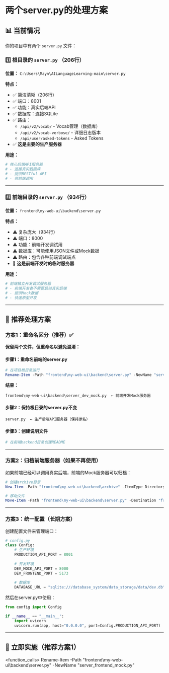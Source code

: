 # 两个server.py的处理方案

## 📊 当前情况

你的项目中有两个 `server.py` 文件：

### 1️⃣ 根目录的 `server.py` （206行）

**位置：** `C:\Users\Mayn\AILanguageLearning-main\server.py`

**特点：**
- ✅ 简洁清晰（206行）
- ✅ 端口：8001
- ✅ 功能：真实后端API
- ✅ 数据库：连接SQLite
- ✅ 路由：
  - `/api/v2/vocab/` - Vocab管理（数据库）
  - `/api/v2/vocab-verbose/` - 详细日志版本
  - `/api/user/asked-tokens` - Asked Tokens
- ✅ **这是主要的生产服务器**

**用途：**
```python
# 核心后端API服务器
# - 连接真实数据库
# - 提供RESTful API
# - 供前端调用
```

---

### 2️⃣ 前端目录的 `server.py` （934行）

**位置：** `frontend\my-web-ui\backend\server.py`

**特点：**
- ⚠️ 复杂庞大（934行）
- ⚠️ 端口：8000
- ⚠️ 功能：前端开发调试用
- ⚠️ 数据库：可能使用JSON文件或Mock数据
- ⚠️ 路由：包含各种前端调试端点
- 🔴 **这是前端开发时的临时服务器**

**用途：**
```python
# 前端独立开发调试服务器
# - 前端开发者不需要启动真实后端
# - 提供Mock数据
# - 快速原型开发
```

---

## 🎯 推荐处理方案

### 方案1：重命名区分（推荐）✅

**保留两个文件，但重命名以避免混淆：**

#### 步骤1：重命名前端的server.py

```powershell
# 在项目根目录运行
Rename-Item -Path "frontend\my-web-ui\backend\server.py" -NewName "server_dev_mock.py"
```

**结果：**
```
frontend\my-web-ui\backend\server_dev_mock.py  ← 前端开发Mock服务器
```

#### 步骤2：保持根目录的server.py不变

```
server.py  ← 生产后端API服务器（保持原名）
```

#### 步骤3：创建说明文件

```powershell
# 在前端backend目录创建README
```

---

### 方案2：归档前端服务器（如果不再使用）

如果前端已经可以调用真实后端，前端的Mock服务器可以归档：

```powershell
# 创建archive目录
New-Item -Path "frontend\my-web-ui\backend\archive" -ItemType Directory -Force

# 移动文件
Move-Item -Path "frontend\my-web-ui\backend\server.py" -Destination "frontend\my-web-ui\backend\archive\server_mock_backup.py"
```

---

### 方案3：统一配置（长期方案）

创建配置文件来管理端口：

```python
# config.py
class Config:
    # 生产环境
    PRODUCTION_API_PORT = 8001
    
    # 开发环境
    DEV_MOCK_API_PORT = 8000
    DEV_FRONTEND_PORT = 5173
    
    # 数据库
    DATABASE_URL = "sqlite:///database_system/data_storage/data/dev.db"
```

然后在server.py中使用：

```python
from config import Config

if __name__ == "__main__":
    import uvicorn
    uvicorn.run(app, host="0.0.0.0", port=Config.PRODUCTION_API_PORT)
```

---

## 🔧 立即实施（推荐方案1）

<function_calls>
<invoke name="run_terminal_cmd">
<parameter name="command">Rename-Item -Path "frontend\my-web-ui\backend\server.py" -NewName "server_frontend_mock.py"
